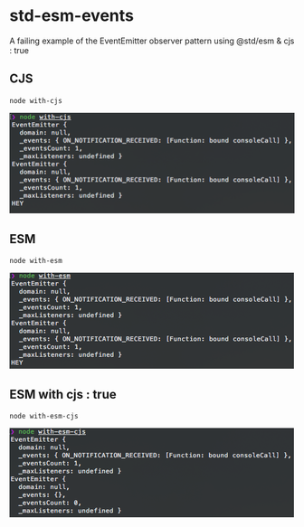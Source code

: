 # std-esm-events

A failing example of the EventEmitter observer pattern using @std/esm & cjs : true

## CJS

```
node with-cjs
```

![with-cjs](with-cjs.png)

## ESM

```
node with-esm
```

![with-esm](with-esm.png)

## ESM with cjs : true

```
node with-esm-cjs
```

![with-esm-cjs](with-esm-cjs.png)
